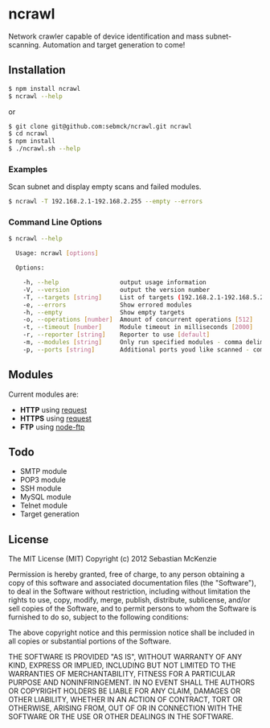 # ncrawl #

Network crawler capable of device identification and mass subnet-scanning. Automation and target generation to come!

## Installation ##

```bash
$ npm install ncrawl
$ ncrawl --help
```

or

```bash
$ git clone git@github.com:sebmck/ncrawl.git ncrawl
$ cd ncrawl
$ npm install
$ ./ncrawl.sh --help
```

### Examples ###

Scan subnet and display empty scans and failed modules.

```bash
$ ncrawl -T 192.168.2.1-192.168.2.255 --empty --errors
```

### Command Line Options ###

```bash
$ ncrawl --help

  Usage: ncrawl [options]

  Options:

    -h, --help                 output usage information
    -V, --version              output the version number
    -T, --targets [string]     List of targets (192.168.2.1-192.168.5.255)
    -e, --errors               Show errored modules
    -h, --empty                Show empty targets
    -o, --operations [number]  Amount of concurrent operations [512]
    -t, --timeout [number]     Module timeout in milliseconds [2000]
    -r, --reporter [string]    Reporter to use [default]
    -m, --modules [string]     Only run specified modules - comma delimetered [all]
    -p, --ports [string]       Additional ports youd like scanned - comma delimetered

```

## Modules ##

Current modules are:

* **HTTP** using [request](https://github.com/mikeal/request)
* **HTTPS** using [request](https://github.com/mikeal/request)
* **FTP** using [node-ftp](https://github.com/mscdex/node-ftp)

## Todo ##

* SMTP module
* POP3 module
* SSH module
* MySQL module
* Telnet module
* Target generation

## License ##

The MIT License (MIT)
Copyright (c) 2012 Sebastian McKenzie
 
Permission is hereby granted, free of charge, to any person obtaining a copy of this software and associated documentation files (the "Software"), to deal in the Software without restriction, including without limitation the rights to use, copy, modify, merge, publish, distribute, sublicense, and/or sell copies of the Software, and to permit persons to whom the Software is furnished to do so, subject to the following conditions:
 
The above copyright notice and this permission notice shall be included in all copies or substantial portions of the Software.
 
THE SOFTWARE IS PROVIDED "AS IS", WITHOUT WARRANTY OF ANY KIND, EXPRESS OR IMPLIED, INCLUDING BUT NOT LIMITED TO THE WARRANTIES OF MERCHANTABILITY, FITNESS FOR A PARTICULAR PURPOSE AND NONINFRINGEMENT. IN NO EVENT SHALL THE AUTHORS OR COPYRIGHT HOLDERS BE LIABLE FOR ANY CLAIM, DAMAGES OR OTHER LIABILITY, WHETHER IN AN ACTION OF CONTRACT, TORT OR OTHERWISE, ARISING FROM, OUT OF OR IN CONNECTION WITH THE SOFTWARE OR THE USE OR OTHER DEALINGS IN THE SOFTWARE.